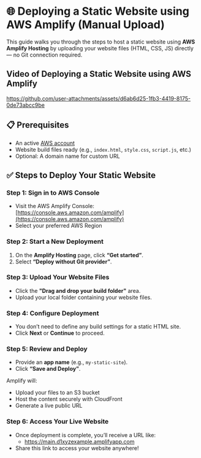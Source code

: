 # 🌐 Deploying a Static Website using AWS Amplify (Manual Upload)

This guide walks you through the steps to host a static website using **AWS Amplify Hosting** by uploading your website files (HTML, CSS, JS) directly — no Git connection required.

## Video of Deploying a Static Website using AWS Amplify

https://github.com/user-attachments/assets/d6ab6d25-1fb3-4419-8175-0de73abcc9be

## 📋 Prerequisites

- An active [AWS account](https://aws.amazon.com/)
- Website build files ready (e.g., `index.html`, `style.css`, `script.js`, etc.)
- Optional: A domain name for custom URL


## ✅ Steps to Deploy Your Static Website

###  Step 1: Sign in to AWS Console

- Visit the AWS Amplify Console:  
  [https://console.aws.amazon.com/amplify](https://console.aws.amazon.com/amplify)
- Select your preferred AWS Region



### Step 2: Start a New Deployment

1. On the **Amplify Hosting** page, click **“Get started”**.
2. Select **“Deploy without Git provider”**.



### Step 3: Upload Your Website Files

- Click the **"Drag and drop your build folder"** area.
- Upload your local folder containing your website files.



### Step 4: Configure Deployment

- You don’t need to define any build settings for a static HTML site.
- Click **Next** or **Continue** to proceed.



### Step 5: Review and Deploy

- Provide an **app name** (e.g., `my-static-site`).
- Click **“Save and Deploy”**.

Amplify will:
- Upload your files to an S3 bucket
- Host the content securely with CloudFront
- Generate a live public URL


### Step 6: Access Your Live Website

- Once deployment is complete, you’ll receive a URL like:
  - https://main.d1xyzexample.amplifyapp.com
- Share this link to access your website anywhere!


